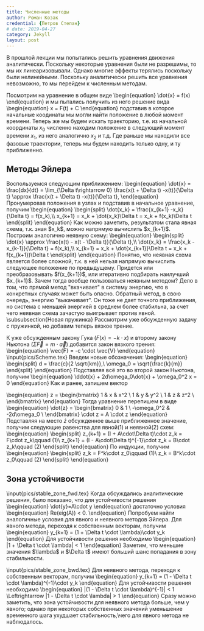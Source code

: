 ```yaml
---
title: Численные методы
author: Роман Козак
credential: {Петров Степан}
# date: 2019-04-27
category: Jekyll
layout: post
---
```

<div>
В прошлой лекции мы попытались решить уравнения движения аналитически. Поскольку некоторые уравнения были не разрешимы, то мы их линеаризовывали. Однако многие эффекты терялись поскольку были нелинейными. 
Поскольку аналитически решить все уравнения невозможно, то мы перейдем к численным методам.

Посмотрим на уравнение в общем виде
\begin{equation}
    \dot{x} = f(x)
\end{equation}
и мы пытались получить из него решение вида
\begin{equation}
    x = F(t) + C
\end{equation}
подставив в которое начальные коодинаты мы могли найти положение в любой момент времени.
Теперь же мы будем искать траекторию, т.е. из начальной координаты $x_0$ численно находим положение в следующий момент времени $x_1$, из него аналогично $x_2$ и т.д. Где раньше мы находили все фазовые траектории, теперь мы будем находить только одну, и ту приближенно.
</div>

## Методы Эйлера

<div>
Воспользуемся следующим приближением:
\begin{equation}
    \dot{x} = \frac{dx}{dt} = \lim_{\Delta t\rightarrow 0} \frac{x(t + \Delta t) -x(t)}{\Delta t} \approx \frac{x(t + \Delta t) -x(t)}{\Delta t},
\end{equation}
Пронумеровав положения в узлах и подставив в начальное уравнение, получим
\begin{equation}
    \begin{split}
        \dot{x_k} = \frac{x_{k+1} -x_k}{\Delta t} = f(x_k),\\
        x_{k+1} = x_k + \dot{x_k}\Delta t = x_k + f(x_k)\Delta t
    \end{split}
\end{equation}
Как можно заметить, результатом стала явная схема, т.к. зная $x_k$, можно напрямую вычислить $x_{k+1}$. Построим аналогично неявную схему:
\begin{equation}
    \begin{split}
        \dot{x} \approx \frac{x(t) - x(t - \Delta t)}{\Delta t},\\
        \dot{x_k} = \frac{x_k - x_{k-1}}{\Delta t} = f(x_k),\\
        x_{k+1} = x_k + \dot{x_{k+1}}\Delta t = x_k + f(x_{k+1})\Delta t
    \end{split}
\end{equation}
Понятно, что неявная схема является более сложной, т.к. в ней нельзя напрямую вычислить следующее положение по предыдущему. Придется или преобразовывать $f(x_{k+1})$, или итеративно подбирать наилучший $x_{k+1}$. Зачем тогда вообще пользоваться неявным методом? Дело в том, что прямой метод "вкачивает" в систему энергию, что в конкретных случаях может быть опасно. Обратный метод, в свою очередь, энергию "выкачивает". Он тоже не дает точного приближения, но система с меньшей энергией в среднем более стабильна, за счет чего неявная схема зачастую выигрывает против явной.
\subsubsection{Новая пружинка}
Рассмотрим уже обсужденную задачу с пружинкой, но добавим теперь вязкое трение.

К уже обсужденным закону Гука ($F(x) = -k \cdot x$) и второму закону Ньютона ($\Sigma \vec{F} = m \cdot \vec{a}$) добавится закон вязкого трения:
\begin{equation}
    \vec{F} = -c \cdot \vec{V}
\end{equation}
\input{pics/Scheme.tex}
Введем новые обозначения:
\begin{equation}
    \begin{split}
        d = \frac{c}{2 \sqrt{km}},\\
        \omega_0 = \sqrt{\frac{k}{m}}
    \end{split}
\end{equation}
Подставляя всё это во второй закон Ньютона, получим
\begin{equation}
    \ddot{x} + 2d\omega_0\dot{x} + \omega_0^2 x = 0
\end{equation}
Как и ранее, запишем вектор

\begin{equation}
    z =
     \begin{bmatrix}     1 & x & x^2 \\     1 & y & y^2 \\     1 & z & z^2 \\     \end{bmatrix} 
\end{equation}
Тогда уравнение перепишем в виде
\begin{equation}
    \dot{z} =
    \begin{bmatrix}
        0 & 1 \\
        -\omega_0^2 & -2d\omega_0 \\
    \end{bmatrix}
    \cdot z = A \cdot z
\end{equation}
Подставляя на место $\dot{z}$ обсужденное выше приближенное значение, получим следующие равенства для явной$(1)$ и неявной$(2)$ схем:
\begin{equation}
    \begin{split}
        z_{k+1} = (I + A\cdot\Delta t)\cdot z_k = F\cdot z_k\qquad (1)\\
        z_{k+1} = (I - A\cdot\Delta t)^{-1}\cdot z_k = B\cdot z_k\qquad (2)
    \end{split}
\end{equation}
По индукции, получим
\begin{equation}
    \begin{split}
        z_k = F^k\cdot z_0\qquad (1)\\
        z_k = B^k\cdot z_0\qquad (2)
    \end{split}
\end{equation}
</div>

## Зона устойчивости

<div>
\input{pics/stable_zone_fwd.tex}
Когда обсуждались аналитические решения, было показано, что для устойчивости решения
\begin{equation}
    \dot{y}=A\cdot y
\end{equation}
достаточно условия
\begin{equation}
    Re(eig(A)) < 0.
\end{equation}
Попробуем найти аналогичные условия для явного и неявного методов Эйлера.
Для явного метода, переходя к собственным векторам, получим
\begin{equation}
    y_{k+1} = (1 + \Delta t \cdot \lambda)\cdot y_k
\end{equation}
Для устойчивости решения необходимо
\begin{equation}
    |1 + \Delta t \cdot \lambda| < 1
\end{equation}
Заметим, что меньшие значения $\lambda$ и $\Delta t$ имеют больший шанс попадания в зону стабильности.

\input{pics/stable_zone_bwd.tex}
Для неявного метода, переходя к собственным векторам, получим
\begin{equation}
    y_{k+1} = (1 - \Delta t \cdot \lambda)^{-1}\cdot y_k
\end{equation}
Для устойчивости решения необходимо
\begin{equation}
    |(1 - \Delta t \cdot \lambda)^{-1}| < 1 \Leftrightarrow |1 - \Delta t \cdot \lambda| > 1
\end{equation}
Сразу можно заметить, что зона устойчивости для неявного метода больше, чем у явного; однако при некоторых собственных значений уменьшение временного шага ухудшает стабильность,\\чего для явного метода не наблюдалось.

</div>

